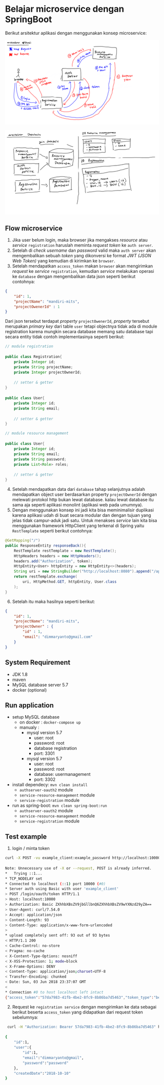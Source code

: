 # Belajar microservice dengan SpringBoot

Berikut arsitektur aplikasi dengan menggunakan konsep microservice:

![konsep microservice](imgs/arsitketur-aplikasi.png)

![konsep database](imgs/arsitketur-database.png)

## Flow microservice

1. Jika user belum login, maka browser jika mengakses _resource_ atau _service_ `registration` haruslah meminta _request token_ ke `auth server`. 
2. Setelah di _check username_ dan _password_ valid maka `auth server` akan mengembalikan sebuah _token_ yang dikonversi ke format _JWT (JSON Web Token)_ yang kemudian di kirimkan ke `browser`. 
3. Setelah mendapatkan `access_token` makan `browser` akan mengirimkan _request_ ke _service_ `registration`, kemudian _service_ melakukan operasi ke `database` dengan mengembalikan data json seperti berikut contohnya:


```json
{
    "id": 1,
    "projectName": "mandiri-mits",
    "projectOwenerId" : 1
}
```

Dari json tersebut terdapat _property_ `projectOwenerId`, _property_ tersebut merupakan _primary key_ dari table `user` tetapi objectnya tidak ada di module registration karena mungkin secara database memang satu database tapi secara entity tidak contoh implementasinya seperti berikut:


```java
// module registration

public class Registration{
    private Integer id;
    private String projectName;
    private Integer projectOwnerId;

    // setter & getter
}

public class User{
    private Integer id;
    private String email;

    // setter & getter
}
```

```java
// module resource management

public class User{
    private Integer id;
    private String email;
    private String password;
    private List<Role> roles;

    // setter & getter
}
```

4. Setelah mendapatkan data dari `database` tahap selanjutnya adalah mendapatkan object user berdasarkan property `projectOwnerId` dengan melewati protokol http bukan lewat database. kalau lewat database itu sama aja seperti aplikasi monolint (aplikasi web pada umumnya).
5. Dengan menggunakan konsep ini jadi kita bisa meminimalisir duplikasi karena aplikasi udah di buat secara modular dan dengan tujuan yang jelas tidak campur-aduk jadi satu. Untuk menakses _service_ lain kita bisa menggunakan framework HttpClient yang terkenal di Spring yaitu `RestTemplate` seperti berikut contohnya:


```java
@GetMapping("/")
public ResponseEntity responseBack(){
    RestTemplate restTemplate = new RestTemplate();
    HttpHeaders headers = new HttpHeaders();
    headers.add("Authorization", token);
    HttpEntity<User> httpEntity = new HttpEntity<>(headers);
    String uri = new StringBuilder("http://localhost:8080").append("/api/users/me").toString();
    return restTemplate.exchange(
        uri, HttpMethod.GET, httpEntity, User.class
    );
}
```

6. Setelah itu maka hasilnya seperti berikut:

```json
{
    "id": 1,
    "projectName": "mandiri-mits",
    "projectOwner" : {
        "id" : 1,
        "email": "dimmaryanto@gmail.com"
    }
}
```

## System Requirement

- JDK 1.8
- maven
- MySQL database server 5.7
- docker (optional)

## Run application

- setup MySQL database
    - on docker : `docker-compose up`
    - manualy : 
        - mysql version 5.7
            - user: root
            - password: root
            - database registration
            - port: 3301
        - mysql version 5.7
            - user: root
            - password: root
            - database: usermanagement
            - port: 3302
- install dependecy: `mvn clean install`
    - `authserver-oauth2` module
    - `service-resource-management` module
    - `service-registration` module
- run as spring-boot: `mvn clean spring-boot:run`
    - `authserver-oauth2` module
    - `service-resource-management` module
    - `service-registration` module

## Test example

1. login / minta token

```bash 
curl -X POST -vu example_client:example_password http://localhost:10000/login/oauth/token -H "Accept: application/json" -d "client_id=example_client&grant_type=password&username=dimmaryanto@gmail.com&password=password"

Note: Unnecessary use of -X or --request, POST is already inferred.
*   Trying ::1...
* TCP_NODELAY set
* Connected to localhost (::1) port 10000 (#0)
* Server auth using Basic with user 'example_client'
> POST /login/oauth/token HTTP/1.1
> Host: localhost:10000
> Authorization: Basic ZXhhbXBsZV9jbGllbnQ6ZXhhbXBsZV9wYXNzd29yZA==
> User-Agent: curl/7.54.0
> Accept: application/json
> Content-Length: 93
> Content-Type: application/x-www-form-urlencoded
>
* upload completely sent off: 93 out of 93 bytes
< HTTP/1.1 200
< Cache-Control: no-store
< Pragma: no-cache
< X-Content-Type-Options: nosniff
< X-XSS-Protection: 1; mode=block
< X-Frame-Options: DENY
< Content-Type: application/json;charset=UTF-8
< Transfer-Encoding: chunked
< Date: Sun, 03 Jun 2018 23:37:07 GMT
<
* Connection #0 to host localhost left intact
{"access_token":"57da7983-41fb-4be2-8fc9-8b86ba7d5463","token_type":"bearer","refresh_token":"1f41dea5-6e7c-49db-b357-b3b226f80a2a","expires_in":43199,"scope":"read write trust"}➜  springboot-microservice-example git:(master) ✗
```

2. Request ke `registration service` dengan mengirimkan ke data sebagai berikut beserta `access_token` yang didapatkan dari request token sebelumnya:

```bash
 curl -H "Authorization: Bearer 57da7983-41fb-4be2-8fc9-8b86ba7d5463" http://localhost:11000/registration/api/registration/general

{
    "id":1,
    "user":{   
        "id":1,
        "email":"dimmaryanto@gmail",
        "password":"password"
    },
    "createdDate":"2018-10-10"
}
```
